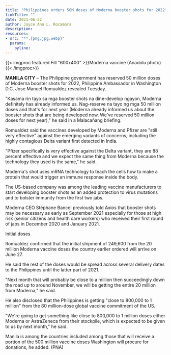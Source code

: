 ```yaml
---
title: "Philippines orders 50M doses of Moderna booster shots for 2022"
linkTitle: ""
date: 2021-06-22
author: Joyce Ann L. Rocamora
description:
resources:
- src: "**.{png,jpg,webp}"
  params:
    byline: 
---
```

{{< imgproc featured Fill "600x400" >}}Moderna vaccine (Anadolu photo){{< /imgproc>}}

**MANILA CITY** –  The Philippine government has reserved 50 million doses of Moderna booster shots for 2022, Philippine Ambassador in Washington D.C. Jose Manuel Romualdez revealed Tuesday.

"Kasama rin tayo sa mga booster shots na dine-develop ngayon, Moderna definitely has already informed us. Nag-reserve na tayo ng mga 50 million doses and that's for next year (Moderna already informed us about the booster shots that are being developed now. We've reserved 50 million doses for next year)," he said in a Malacañang briefing.

Romualdez said the vaccines developed by Moderna and Pfizer are "still very effective" against the emerging variants of concerns, including the highly contagious Delta variant first detected in India.

"Pfizer specifically is very effective against the Delta variant, they are 88 percent effective and we expect the same thing from Moderna because the technology they used is the same," he said.

Moderna's shot uses mRNA technology to teach the cells how to make a protein that would trigger an immune response inside the body.

The US-based company was among the leading vaccine manufacturers to start developing booster shots as an added protection to virus mutations and to bolster immunity from the first two jabs.

Moderna CEO Stéphane Bancel previously told Axios that booster shots may be necessary as early as September 2021 especially for those at high risk (senior citizens and health care workers) who received their first round of jabs in December 2020 and January 2021.

Initial doses

Romualdez confirmed that the initial shipment of 249,600 from the 20 million Moderna vaccine doses the country earlier ordered will arrive on June 27.

He said the rest of the doses would be spread across several delivery dates to the Philippines until the latter part of 2021.

"Next month that will probably be close to a million then succeedingly down the road up to around November, we will be getting the entire 20 million from Moderna," he said.

He also disclosed that the Philippines is getting "close to 800,000 to 1 million" from the 80 million-dose global vaccine commitment of the US.

"We're going to get something like close to 800,000 to 1 million doses either Moderna or AstraZeneca from their stockpile, which is expected to be given to us by next month," he said.

Manila is among the countries included among those that will receive a portion of the 500 million vaccine doses Washington will procure for donations, he added. (PNA)